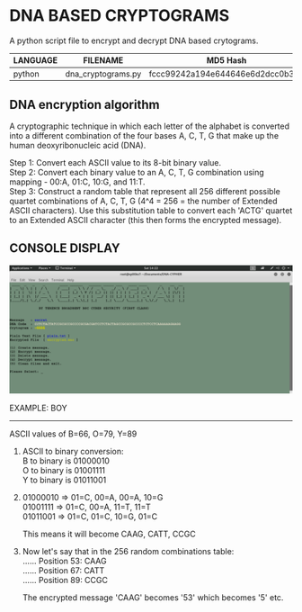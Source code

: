 # DNA BASED CRYPTOGRAMS
A python script file to encrypt and decrypt DNA based crytograms.

| LANGUAGE | FILENAME | MD5 Hash |
|------    |------    | -------  |
| python | dna_cryptograms.py | fccc99242a194e644646e6d2dcc0b34d |

DNA encryption algorithm
------------------------
A cryptographic technique in which each letter of the alphabet is converted into a different combination of the four bases A, C, T, G that make up the human deoxyribonucleic acid (DNA).

Step 1: Convert each ASCII value to its 8-bit binary value.</br>
Step 2: Convert each binary value to an A, C, T, G combination using mapping - 00:A, 01:C, 10:G, and 11:T.</br>
Step 3: Construct a random table that represent all 256 different possible quartet combinations of A, C, T, G (4^4 = 256 = the number of Extended ASCII characters). Use this substitution table to convert each 'ACTG' quartet to an Extended ASCII character (this then forms the encrypted message).

## CONSOLE DISPLAY
![Screenshot](picture2.png)

EXAMPLE: BOY
************
ASCII values of B=66, O=79, Y=89

1. ASCII to binary conversion:</br>
                  B to binary is 01000010</br>
                  O to binary is 01001111</br>
                  Y to binary is 01011001</br>
                  
2. 01000010 => 01=C, 00=A, 00=A, 10=G</br>
   01001111 => 01=C, 00=A, 11=T, 11=T</br>
   01011001 => 01=C, 01=C, 10=G, 01=C</br>
   
   This means it will become CAAG, CATT, CCGC
   
3. Now let's say that in the 256 random combinations table:</br>
   ......
   Position 53: CAAG</br>
   ......
   Position 67: CATT</br>
   ......
   Position 89: CCGC</br>
   
   The encrypted message 'CAAG' becomes '53' which becomes '5' etc.
